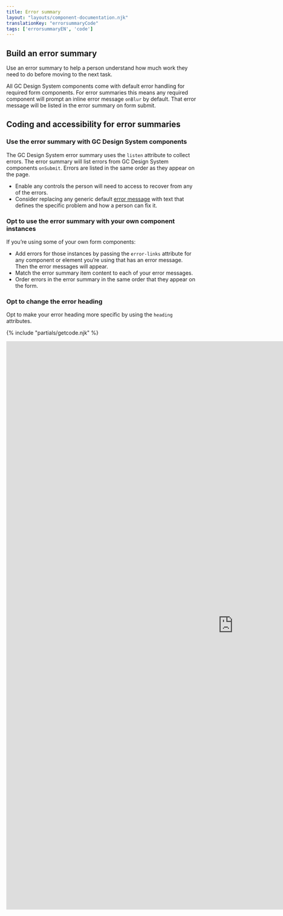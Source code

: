 ```yaml
---
title: Error summary
layout: "layouts/component-documentation.njk"
translationKey: "errorsummaryCode"
tags: ['errorsummaryEN', 'code']
---
```


## Build an error summary

Use an error summary to help a person understand how much work they need to do before moving to the next task.

All GC Design System components come with default error handling for required form components. For error summaries this means any required component will prompt an inline error message `onBlur` by default. That error message will be listed in the error summary on form submit.

## Coding and accessibility for error summaries

### Use the error summary with GC Design System components

The GC Design System error summary uses the `listen` attribute to collect errors. The error summary will list errors from GC Design System components `onSubmit`. Errors are listed in the same order as they appear on the page.

- Enable any controls the person will need to access to recover from any of the errors.
- Consider replacing any generic default <a href="{{ links.errorMessage }}">error message</a> with text that defines the specific problem and how a person can fix it.

### Opt to use the error summary with your own component instances

If you’re using some of your own form components:

- Add errors for those instances by passing the `error-links` attribute for any component or element you’re using that has an error message. Then the error messages will appear.
- Match the error summary item content to each of your error messages.
- Order errors in the error summary in the same order that they appear on the form.

### Opt to change the error heading

Opt to make your error heading more specific by using the `heading` attributes.

{% include "partials/getcode.njk" %}

<div class="iframe-container">
  <iframe
    title="Overview of gcds-error-summary properties and events."
    src="https://cds-snc.github.io/gcds-components/iframe.html?viewMode=docs&singleStory=true&id=components-error-summary--events-properties"
    width="1200"
    height="1500"
    style="display: block; margin: 0 auto;"
    frameBorder="0"
    allow="clipboard-write"
  ></iframe>
</div>
